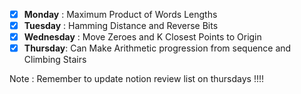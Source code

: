 * [X] **Monday** : Maximum Product of Words Lengths
* [X] **Tuesday** : Hamming Distance and Reverse Bits
* [X] **Wednesday** : Move Zeroes and K Closest Points to Origin
* [X] **Thursday**: Can Make Arithmetic progression from sequence and Climbing Stairs

Note : Remember to update notion review list on thursdays !!!!
